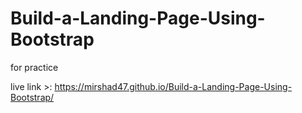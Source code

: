 # Build-a-Landing-Page-Using-Bootstrap
 for practice 

 live link >: https://mirshad47.github.io/Build-a-Landing-Page-Using-Bootstrap/
